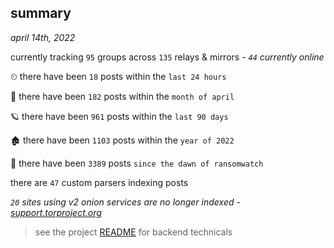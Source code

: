 
## summary
_april 14th, 2022_

currently tracking `95` groups across `135` relays & mirrors - _`44` currently online_

⏲ there have been `18` posts within the `last 24 hours`

🦈 there have been `182` posts within the `month of april`

🪐 there have been `961` posts within the `last 90 days`

🏚 there have been `1103` posts within the `year of 2022`

🦕 there have been `3389` posts `since the dawn of ransomwatch`

there are `47` custom parsers indexing posts

_`20` sites using v2 onion services are no longer indexed - [support.torproject.org](https://support.torproject.org/onionservices/v2-deprecation/)_

> see the project [README](https://github.com/thetanz/ransomwatch#ransomwatch--) for backend technicals
